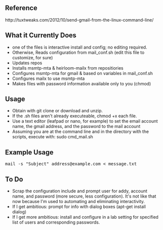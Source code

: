<html>
<head>
</head>
<body>
<h2>Reference</h2>
http://tuxtweaks.com/2012/10/send-gmail-from-the-linux-command-line/
<h2>What it Currently Does</h2>
<ul>
<li>one of the files is interactive install and config; no editing required.
<li>Otherwise, Reads configuration from mail_conf.sh (edit this file to customize, for sure)
<li>Updates repos
<li>Installs msmtp-mta & heirloom-mailx from repositiories
<li>Configures msmtp-mta for gmail & based on variables in mail_conf.sh
<li>Configures mailx to use msmtp-mta
<li>Makes files with password information available only to you (chmod)
</ul>
<h2>Usage</h2>
<ul>
<li>Obtain with git clone or download and unzip.</li>
<li>If the .sh files aren't already executeable, chmod +x each file.
<li>Use a text editor (leafpad or nano, for example) to set the email account name, the gmail address, and the password to the mail account</li>
<li>Assuming you are at the command line and in the directory with the scripts, execute with: sudo cmd_mail.sh
</ul>
<h2>Example Usage</h2>
<pre>mail -s "Subject" address@example.com < message.txt</pre>
<p></p>
<h2>To Do</h2>
<ul>
<li>Scrap the configuration include and prompt user for addy, account name, and password (more secure, less configuration). It's not like that now because I'm used to automating and eliminating interactivity.
<li>If I get ambitious: prompt for info with dialog boxes (apt-get install dialog)
<li>If I get more ambitious: install and configure in a lab setting for specified list of users and corresponding passwords.
</ul>
</body>
</html>
